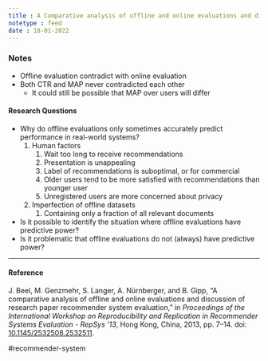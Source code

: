 ```yaml
---
title : A Comparative analysis of offline and online evaluations and discussions of research paper recommender system evaluation
notetype : feed
date : 18-01-2022
---
```




### Notes

- Offline evaluation contradict with online evaluation
- Both CTR and MAP never contradicted each other
	- It could still be possible that MAP over users will differ


#### Research Questions
- Why do offline evaluations only sometimes accurately predict performance in real-world systems?
	1. Human factors
		1. Wait too long to receive recommendations
		2. Presentation is unappealing 
		3. Label of recommendations is suboptimal, or for commercial 
		4. Older users tend to be more satisfied with recommendations than younger user
		5. Unregistered users are more concerned about privacy
	2. Imperfection of offline datasets
		1. Containing only a fraction of all relevant documents
- Is it possible to identify the situation where offline evaluations have predictive power?
- Is it problematic that offline evaluations do not (always) have predictive power?


---

#### Reference

J. Beel, M. Genzmehr, S. Langer, A. Nürnberger, and B. Gipp, “A comparative analysis of offline and online evaluations and discussion of research paper recommender system evaluation,” in _Proceedings of the International Workshop on Reproducibility and Replication in Recommender Systems Evaluation - RepSys ’13_, Hong Kong, China, 2013, pp. 7–14. doi: [10.1145/2532508.2532511](https://doi.org/10.1145/2532508.2532511).

#recommender-system